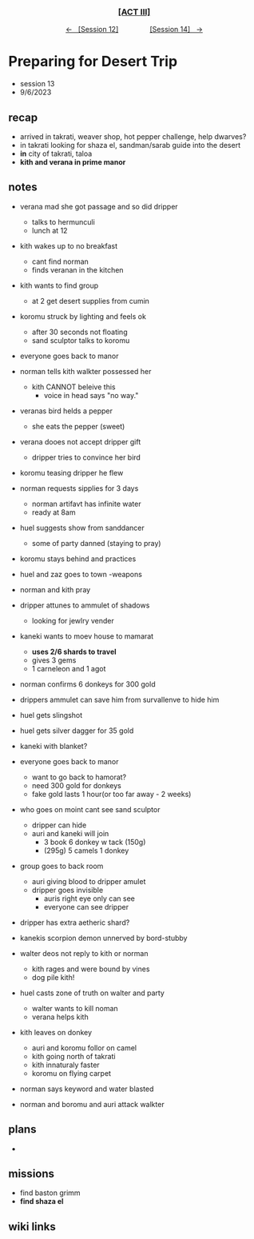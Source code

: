 <div align="center">
  <h3 align="center"><a href="https://github.com/h-griffin/dnd-notes/blob/main/grimmhaus/act-III" >[ACT III]</a></h3>
  <p align="center">
    <a href="https://github.com/h-griffin/dnd-notes/blob/main/grimmhaus/act-III/23-8-30.md" >&larr; &nbsp; [Session 12]</a>
    &nbsp;&nbsp;&nbsp;&nbsp;&nbsp;&nbsp;&nbsp;&nbsp;&nbsp;&nbsp;&nbsp;&nbsp;&nbsp;&nbsp;
    <a href="https://github.com/h-griffin/dnd-notes/blob/main/grimmhaus/act-III/23-9-13.md" >[Session 14] &nbsp; &rarr;</a>
  </p>
</div>

# Preparing for Desert Trip
- session 13
- 9/6/2023  

## recap
- arrived in takrati, weaver shop, hot pepper challenge, help dwarves?
- in takrati looking for shaza el, sandman/sarab guide into the desert  
- **in**  city of takrati, taloa
- **kith and verana in prime manor**

## notes
- verana mad she got passage and so did dripper
    - talks to hermunculi
    - lunch at 12
- kith wakes up to no breakfast
    - cant find norman
    - finds veranan in the kitchen
- kith wants to find group
    - at 2 get desert supplies from cumin

- koromu struck by lighting and feels ok
    - after 30 seconds not floating
    - sand sculptor talks to koromu
- everyone goes back to manor
- norman tells kith walkter possessed her
    - kith CANNOT beleive this
        - voice in head says "no way."
- veranas bird helds a pepper
    - she eats the pepper (sweet)
- verana dooes not accept dripper gift
    - dripper tries to convince her bird
- koromu teasing dripper he flew
- norman requests sipplies for 3 days
    - norman artifavt has infinite water
    - ready at 8am
- huel suggests show from sanddancer
    - some of party danned (staying to pray)
- koromu stays behind and practices
- huel and zaz goes to town -weapons
- norman and kith pray
- dripper attunes to ammulet of shadows
    - looking for jewlry vender
- kaneki wants to moev house to mamarat
    - **uses 2/6 shards to travel**
    - gives 3 gems
    - 1 carneleon and 1 agot
- norman confirms 6 donkeys for 300 gold
- drippers ammulet can save him from survallenve to hide him
- huel gets slingshot
- huel gets silver dagger for 35 gold
- kaneki with blanket?
- everyone goes back to manor
    - want to go back to hamorat?
    - need 300 gold for donkeys
    - fake gold lasts 1 hour(or too far away - 2 weeks)
- who goes on moint cant see sand sculptor
    - dripper can hide
    - auri and kaneki will join
        - 3 book 6 donkey w tack (150g)
        - (295g) 5 camels 1 donkey
- group goes to back room
    - auri giving blood to dripper amulet
    - dripper goes invisible
        - auris right eye only can see
        - everyone can see dripper
- dripper has extra aetheric shard?
- kanekis scorpion demon unnerved by bord-stubby
- walter deos not reply to kith or norman
    - kith rages and were bound by vines
    - dog pile kith!
- huel casts zone of truth on walter and party
    - walter wants to kill noman
    - verana helps kith
- kith leaves on donkey
    - auri and koromu follor on camel
    - kith going north of takrati
    - kith innaturaly faster
    - koromu on flying carpet
- norman says keyword and water blasted
- norman and boromu and auri attack walkter

## plans
-

## missions
- find baston grimm
- **find shaza el**

## wiki links
